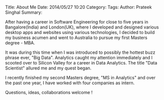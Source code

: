Title: About Me
Date: 2014/05/27 10:20
Category: 
Tags: 
Author: Prateek Singhal
Summary: 

After having a career in Software Engineering for close to five years in Bangalore(India) and London(UK), where I developed and designed various desktop apps and websites using various technologies, I decided to build my business acumen and went to Australia to pursue my first Masters degree - MBA. 

It was during this time when I was introduced to possibly the hottest buzz phrase ever, "Big Data". Analytics caught my attention immediately and I scooted over to Silicon Valley for a career in Data Analytics. The title "Data Scientist" allured me and my quest began.

I recently finished my second Masters degree, "MS in Analytics" and over the past one year, I have worked with four companies as intern.

Questions, ideas, collaborations welcome !